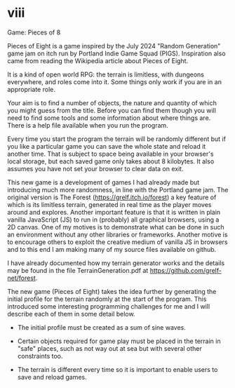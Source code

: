 # viii
Game: Pieces of 8

Pieces of Eight is a game inspired by the July 2024 "Random Generation" game jam on itch run by Portland Indie Game Squad (PIGS). Inspiration also came from reading the Wikipedia article about Pieces of Eight.

It is a kind of open world RPG: the terrain is limitless, with dungeons everywhere, and roles come into it. Some things only work if you are in an appropriate role.

Your aim is to find a number of objects, the nature and quantity of which you might guess from the title. Before you can find them though you will need to find some tools and some information about where things are. There is a help file available when you run the program.

Every time you start the program the terrain will be randomly different but if you like a particular game you can save the whole state and reload it another time. That is subject to space being available in your browser's local storage, but each saved game only takes about 8 kilobytes. It also assumes you have not set your browser to clear data on exit.

This new game is a development of games I had already made but introducing much more randomness, in line with the Portland game jam. The original version is The Forest (https://grelf.itch.io/forest) a key feature of which is its limitless terrain, generated in real time as the player moves around and explores. Another important feature is that it is written in plain vanilla JavaScript (JS) to run in (probably) all graphical browsers, using a 2D canvas. One of my motives is to demonstrate what can be done in such an environment without any other libraries or frameworks. Another motive is to encourage others to exploit the creative medium of vanilla JS in browsers and to this end I am making many of my source files available on github.

I have already documented how my terrain generator works and the details may be found in the file TerrainGeneration.pdf at https://github.com/grelf-net/forest.

The new game (Pieces of Eight) takes the idea further by generating the initial profile for the terrain randomly at the start of the program. This introduced some interesting programming challenges for me and I will describe each of them in some detail below.

- The initial profile must be created as a sum of sine waves.

- Certain objects required for game play must be placed in the terrain in "safe" places, such as not way out at sea but with several other constraints too.

- The terrain is different every time so it is important to enable users to save and reload games.
